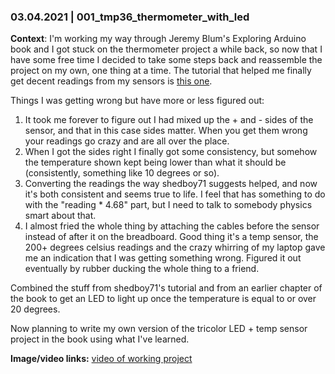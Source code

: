 ### 03.04.2021 | 001_tmp36_thermometer_with_led 

**Context**: I'm working my way through Jeremy Blum's Exploring Arduino book and I got stuck on the thermometer project a while back, so now that I have some free time I decided to take some steps back and reassemble the project on my own, one thing at a time. The tutorial that helped me finally get decent readings from my sensors is [this one](http://arduinolearning.com/amp/code/arduino-tmp36-example.php).

Things I was getting wrong but have more or less figured out:
1. It took me forever to figure out I had mixed up the + and - sides of the sensor, and that in this case sides matter. When you get them wrong your readings go crazy and are all over the place.
2. When I got the sides right I finally got some consistency, but somehow the temperature shown kept being lower than what it should be (consistently, something like 10 degrees or so).
3. Converting the readings the way shedboy71 suggests helped, and now it's both consistent and seems true to life. I feel that has something to do with the "reading * 4.68" part, but I need to talk to somebody physics smart about that.
4. I almost fried the whole thing by attaching the cables before the sensor instead of after it on the breadboard. Good thing it's a temp sensor, the 200+ degrees celsius readings and the crazy whirring of my laptop gave me an indication that I was getting something wrong. Figured it out eventually by rubber ducking the whole thing to a friend.

Combined the stuff from shedboy71's tutorial and from an earlier chapter of the book to get an LED to light up once the temperature is equal to or over 20 degrees. 

Now planning to write my own version of the tricolor LED + temp sensor project in the book using what I've learned.

**Image/video links:** [video of working project](https://twitter.com/foxlarssonart/status/1411434950398812163)
